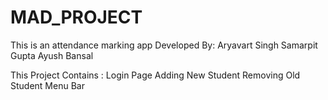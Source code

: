 # MAD_PROJECT
This is an attendance marking app
Developed By:
Aryavart Singh 
Samarpit Gupta 
Ayush Bansal


This Project Contains :
Login Page 
Adding New Student
Removing Old Student 
Menu Bar
